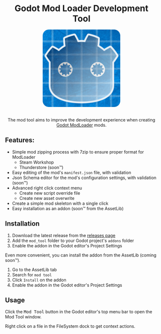 <div align="center">

# Godot Mod Loader Development Tool

<img alt="Godot Mod Loader Devtool Logo" src="https://github.com/GodotModding/godot-mod-tool/blob/main/addons/mod_tool/icon.png" width="256" />

<br />
<br />

The mod tool aims to improve the development experience when creating [Godot ModLoader](https://github.com/GodotModding/godot-mod-loader) mods.

</div>





## Features:
- Simple mod zipping process with 7zip to ensure proper format for ModLoader
    - Steam Workshop
    - Thunderstore (soon™)
- Easy editing of the mod's `manifest.json` file, with validation
- Json Schema editor for the mod's configuration settings, with validation (soon™)
- Advanced right click context menu
    - Create new script override file
    - Create new asset overwrite
- Create a simple mod skeleton with a single click
- Easy installation as an addon (soon™ from the AssetLib)


## Installation
1. Download the latest release from the [releases page](https://github.com/GodotModding/godot-mod-tool)
1. Add the `mod_tool` folder to your Godot project's `addons` folder
1. Enable the addon in the Godot editor's Project Settings

Even more convenient, you can install the addon from the AssetLib (coming soon™).
1. Go to the AssetLib tab
1. Search for `mod tool`
1. Click `Install` on the addon
1. Enable the addon in the Godot editor's Project Settings


## Usage
Click the <kbd>Mod Tool</kbd> button in the Godot editor's top menu bar to open the Mod Tool window.

Right click on a file in the FileSystem dock to get context actions.
